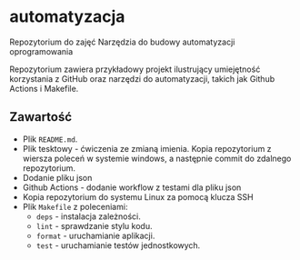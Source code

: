 # automatyzacja
Repozytorium do zajęć Narzędzia do budowy automatyzacji oprogramowania


Repozytorium zawiera przykładowy projekt ilustrujący umiejętność korzystania z GitHub oraz narzędzi do automatyzacji, takich jak Github Actions i Makefile.

## Zawartość
- Plik `README.md`.
- Plik tesktowy - ćwiczenia ze zmianą imienia. Kopia repozytorium z wiersza poleceń w systemie windows, a następnie commit do zdalnego repozytorium.
- Dodanie pliku json
- Github Actions - dodanie workflow z testami dla pliku json
- Kopia repozytorium do systemu Linux za pomocą klucza SSH
- Plik `Makefile` z poleceniami:
  - `deps` - instalacja zależności.
  - `lint` - sprawdzanie stylu kodu.
  - `format` - uruchamianie aplikacji.
  - `test` - uruchamianie testów jednostkowych.
  
